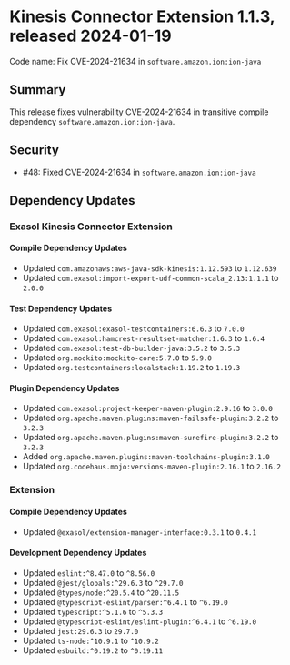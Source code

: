 # Kinesis Connector Extension 1.1.3, released 2024-01-19

Code name: Fix CVE-2024-21634 in `software.amazon.ion:ion-java`

## Summary

This release fixes vulnerability CVE-2024-21634 in transitive compile dependency `software.amazon.ion:ion-java`.

## Security

* #48: Fixed CVE-2024-21634 in `software.amazon.ion:ion-java`

## Dependency Updates

### Exasol Kinesis Connector Extension

#### Compile Dependency Updates

* Updated `com.amazonaws:aws-java-sdk-kinesis:1.12.593` to `1.12.639`
* Updated `com.exasol:import-export-udf-common-scala_2.13:1.1.1` to `2.0.0`

#### Test Dependency Updates

* Updated `com.exasol:exasol-testcontainers:6.6.3` to `7.0.0`
* Updated `com.exasol:hamcrest-resultset-matcher:1.6.3` to `1.6.4`
* Updated `com.exasol:test-db-builder-java:3.5.2` to `3.5.3`
* Updated `org.mockito:mockito-core:5.7.0` to `5.9.0`
* Updated `org.testcontainers:localstack:1.19.2` to `1.19.3`

#### Plugin Dependency Updates

* Updated `com.exasol:project-keeper-maven-plugin:2.9.16` to `3.0.0`
* Updated `org.apache.maven.plugins:maven-failsafe-plugin:3.2.2` to `3.2.3`
* Updated `org.apache.maven.plugins:maven-surefire-plugin:3.2.2` to `3.2.3`
* Added `org.apache.maven.plugins:maven-toolchains-plugin:3.1.0`
* Updated `org.codehaus.mojo:versions-maven-plugin:2.16.1` to `2.16.2`

### Extension

#### Compile Dependency Updates

* Updated `@exasol/extension-manager-interface:0.3.1` to `0.4.1`

#### Development Dependency Updates

* Updated `eslint:^8.47.0` to `^8.56.0`
* Updated `@jest/globals:^29.6.3` to `^29.7.0`
* Updated `@types/node:^20.5.4` to `^20.11.5`
* Updated `@typescript-eslint/parser:^6.4.1` to `^6.19.0`
* Updated `typescript:^5.1.6` to `^5.3.3`
* Updated `@typescript-eslint/eslint-plugin:^6.4.1` to `^6.19.0`
* Updated `jest:29.6.3` to `29.7.0`
* Updated `ts-node:^10.9.1` to `^10.9.2`
* Updated `esbuild:^0.19.2` to `^0.19.11`
